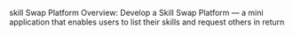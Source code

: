 skill Swap Platform
Overview:
Develop a Skill Swap Platform — a mini application that enables users to list their skills and
request others in return
